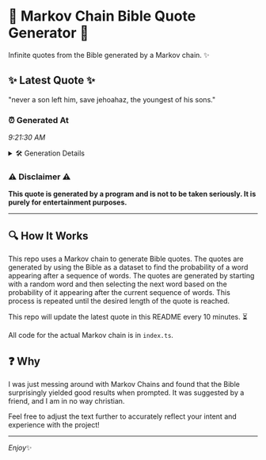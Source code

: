 # 📖 Markov Chain Bible Quote Generator 📖

Infinite quotes from the Bible generated by a Markov chain. ✨

## ✨ Latest Quote ✨
"never a son left him, save jehoahaz, the youngest of his sons."

### ⏰ Generated At
*9:21:30 AM*

<details>
    <summary>🛠️ Generation Details</summary>
    <p>
        <strong>🌱 Seed:</strong> never<br>
        <strong>🔄 Iterations:</strong> 11<br>
        <strong>📜 Context History:</strong><br>[ never ]: a<br>[ never, a ]: son<br>[ never, a, son ]: left<br>[ never, a, son, left ]: him,<br>[ never, a, son, left, him, ]: save<br>[ never, a, son, left, him,, save ]: jehoahaz,<br>[ a, son, left, him,, save, jehoahaz, ]: the<br>[ son, left, him,, save, jehoahaz,, the ]: youngest<br>[ left, him,, save, jehoahaz,, the, youngest ]: of<br>[ him,, save, jehoahaz,, the, youngest, of ]: his<br>[ save, jehoahaz,, the, youngest, of, his ]: sons.<br>
    </p>
</details>

### ⚠️ Disclaimer ⚠️
**This quote is generated by a program and is not to be taken seriously. It is purely for entertainment purposes.**

---

## 🔍 How It Works

This repo uses a Markov chain to generate Bible quotes. The quotes are generated by using the Bible as a dataset to find the probability of a word appearing after a sequence of words. The quotes are generated by starting with a random word and then selecting the next word based on the probability of it appearing after the current sequence of words. This process is repeated until the desired length of the quote is reached.

This repo will update the latest quote in this README every 10 minutes. ⏳

All code for the actual Markov chain is in `index.ts`.

## ❓ Why

I was just messing around with Markov Chains and found that the Bible surprisingly yielded good results when prompted. 
It was suggested by a friend, and I am in no way christian.

Feel free to adjust the text further to accurately reflect your intent and experience with the project!

---

*Enjoy*✨
